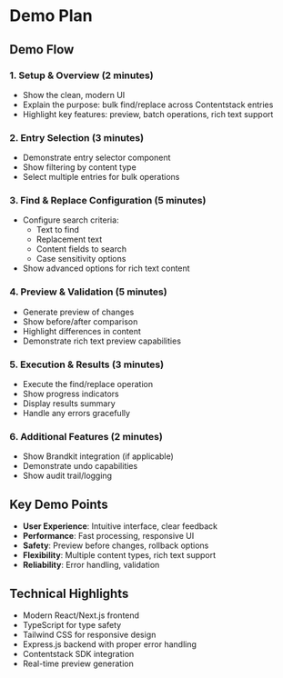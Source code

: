 # Demo Plan

## Demo Flow

### 1. Setup & Overview (2 minutes)
- Show the clean, modern UI
- Explain the purpose: bulk find/replace across Contentstack entries
- Highlight key features: preview, batch operations, rich text support

### 2. Entry Selection (3 minutes)
- Demonstrate entry selector component
- Show filtering by content type
- Select multiple entries for bulk operations

### 3. Find & Replace Configuration (5 minutes)
- Configure search criteria:
  - Text to find
  - Replacement text
  - Content fields to search
  - Case sensitivity options
- Show advanced options for rich text content

### 4. Preview & Validation (5 minutes)
- Generate preview of changes
- Show before/after comparison
- Highlight differences in content
- Demonstrate rich text preview capabilities

### 5. Execution & Results (3 minutes)
- Execute the find/replace operation
- Show progress indicators
- Display results summary
- Handle any errors gracefully

### 6. Additional Features (2 minutes)
- Show Brandkit integration (if applicable)
- Demonstrate undo capabilities
- Show audit trail/logging

## Key Demo Points

- **User Experience**: Intuitive interface, clear feedback
- **Performance**: Fast processing, responsive UI
- **Safety**: Preview before changes, rollback options
- **Flexibility**: Multiple content types, rich text support
- **Reliability**: Error handling, validation

## Technical Highlights

- Modern React/Next.js frontend
- TypeScript for type safety
- Tailwind CSS for responsive design
- Express.js backend with proper error handling
- Contentstack SDK integration
- Real-time preview generation